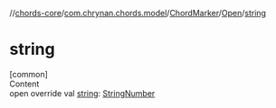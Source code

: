 //[chords-core](../../../../index.md)/[com.chrynan.chords.model](../../index.md)/[ChordMarker](../index.md)/[Open](index.md)/[string](string.md)



# string  
[common]  
Content  
open override val [string](string.md): [StringNumber](../../-string-number/index.md)  



